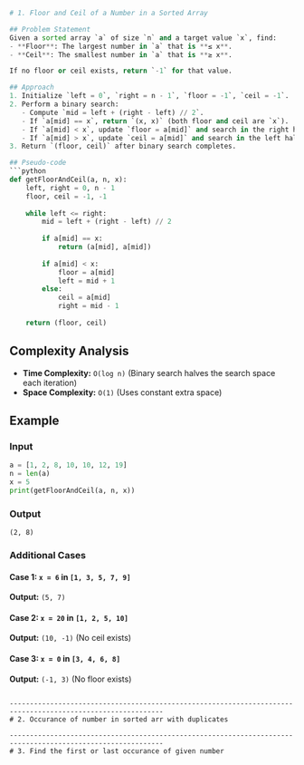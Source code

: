 ```python
# 1. Floor and Ceil of a Number in a Sorted Array

## Problem Statement
Given a sorted array `a` of size `n` and a target value `x`, find:
- **Floor**: The largest number in `a` that is **≤ x**.
- **Ceil**: The smallest number in `a` that is **≥ x**.

If no floor or ceil exists, return `-1` for that value.

## Approach
1. Initialize `left = 0`, `right = n - 1`, `floor = -1`, `ceil = -1`.
2. Perform a binary search:
   - Compute `mid = left + (right - left) // 2`.
   - If `a[mid] == x`, return `(x, x)` (both floor and ceil are `x`).
   - If `a[mid] < x`, update `floor = a[mid]` and search in the right half (`left = mid + 1`).
   - If `a[mid] > x`, update `ceil = a[mid]` and search in the left half (`right = mid - 1`).
3. Return `(floor, ceil)` after binary search completes.

## Pseudo-code
```python
def getFloorAndCeil(a, n, x):
    left, right = 0, n - 1
    floor, ceil = -1, -1
    
    while left <= right:
        mid = left + (right - left) // 2
        
        if a[mid] == x:
            return (a[mid], a[mid])
        
        if a[mid] < x:
            floor = a[mid]
            left = mid + 1
        else:
            ceil = a[mid]
            right = mid - 1
    
    return (floor, ceil)
```

## Complexity Analysis
- **Time Complexity:** `O(log n)` (Binary search halves the search space each iteration)
- **Space Complexity:** `O(1)` (Uses constant extra space)

## Example
### Input
```python
a = [1, 2, 8, 10, 10, 12, 19]
n = len(a)
x = 5
print(getFloorAndCeil(a, n, x))
```

### Output
```
(2, 8)
```

### Additional Cases
#### Case 1: `x = 6` in `[1, 3, 5, 7, 9]`
**Output:** `(5, 7)`

#### Case 2: `x = 20` in `[1, 2, 5, 10]`
**Output:** `(10, -1)` (No ceil exists)

#### Case 3: `x = 0` in `[3, 4, 6, 8]`
**Output:** `(-1, 3)` (No floor exists)
```

------------------------------------------------------------------------------------------------------------
# 2. Occurance of number in sorted arr with duplicates

------------------------------------------------------------------------------------------------------------
# 3. Find the first or last occurance of given number


